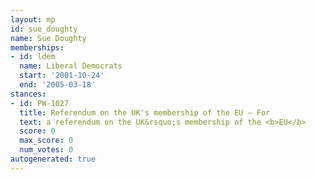 ```yaml
---
layout: mp
id: sue_doughty
name: Sue Doughty
memberships:
- id: ldem
  name: Liberal Democrats
  start: '2001-10-24'
  end: '2005-03-18'
stances:
- id: PW-1027
  title: Referendum on the UK's membership of the EU — For
  text: a referendum on the UK&rsquo;s membership of the <b>EU</b>
  score: 0
  max_score: 0
  num_votes: 0
autogenerated: true
---
```

